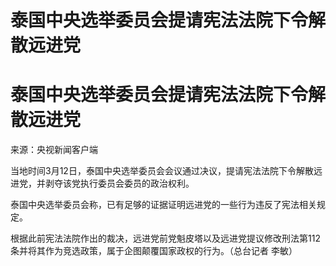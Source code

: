 # 泰国中央选举委员会提请宪法法院下令解散远进党

# 泰国中央选举委员会提请宪法法院下令解散远进党

来源：央视新闻客户端

当地时间3月12日，泰国中央选举委员会会议通过决议，提请宪法法院下令解散远进党，并剥夺该党执行委员会委员的政治权利。

泰国中央选举委员会称，已有足够的证据证明远进党的一些行为违反了宪法相关规定。

根据此前宪法法院作出的裁决，远进党前党魁皮塔以及远进党提议修改刑法第112条并将其作为竞选政策，属于企图颠覆国家政权的行为。（总台记者 李敏）

